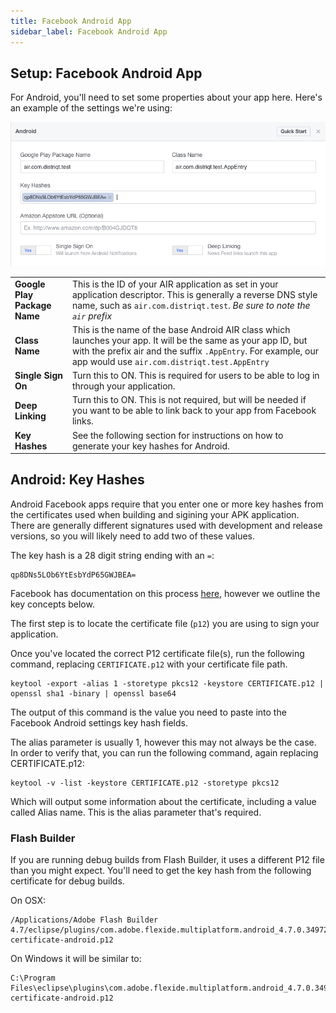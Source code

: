 ```yaml
---
title: Facebook Android App
sidebar_label: Facebook Android App
---
```


## Setup: Facebook Android App

For Android, you'll need to set some properties about your app here. Here's an example of the settings we're using:

![](images/fb-android-settings.png)

| | |
|---|---|
| **Google Play Package Name** | This is the ID of your AIR application as set in your application descriptor. This is generally a reverse DNS style name, such as `air.com.distriqt.test`. *Be sure to note the `air` prefix*  |
| **Class Name** | This is the name of the base Android AIR class which launches your app. It will be the same as your app ID, but with the prefix air and the suffix `.AppEntry`. For example, our app would use `air.com.distriqt.test.AppEntry` |
| **Single Sign On** | Turn this to ON. This is required for users to be able to log in through your application. |
| **Deep Linking** | Turn this to ON. This is not required, but will be needed if you want to be able to link back to your app from Facebook links. |
| **Key Hashes** | See the following section for instructions on how to generate your key hashes for Android. |



## Android: Key Hashes

Android Facebook apps require that you enter one or more key hashes from the certificates 
used when building and sigining your APK application. There are generally different 
signatures used with development and release versions, so you will likely need to add 
two of these values. 

The key hash is a 28 digit string ending with an `=`:

```
qp8DNs5LOb6YtEsbYdP65GWJBEA=
```

Facebook has documentation on this process [here](https://developers.facebook.com/docs/android/getting-started#create_hash), 
however we outline the key concepts below.

The first step is to locate the certificate file (`p12`) you are using to sign your 
application. 

Once you've located the correct P12 certificate file(s), run the following command, 
replacing `CERTIFICATE.p12` with your certificate file path.

```
keytool -export -alias 1 -storetype pkcs12 -keystore CERTIFICATE.p12 | openssl sha1 -binary | openssl base64
```

The output of this command is the value you need to paste into the Facebook 
Android settings key hash fields.

The alias parameter is usually 1, however this may not always be the case. In order to 
verify that, you can run the following command, again replacing CERTIFICATE.p12:

```
keytool -v -list -keystore CERTIFICATE.p12 -storetype pkcs12
```

Which will output some information about the certificate, including a value 
called Alias name. This is the alias parameter that's required.




### Flash Builder

If you are running debug builds from Flash Builder, it uses a different 
P12 file than you might expect. You'll need to get the key hash from the 
following certificate for debug builds. 

On OSX:

```
/Applications/Adobe Flash Builder 4.7/eclipse/plugins/com.adobe.flexide.multiplatform.android_4.7.0.349722/resources/debug-certificate-android.p12
```

On Windows it will be similar to:

```
C:\Program Files\eclipse\plugins\com.adobe.flexide.multiplatform.android_4.7.0.349722\resources\debug-certificate-android.p12
```



